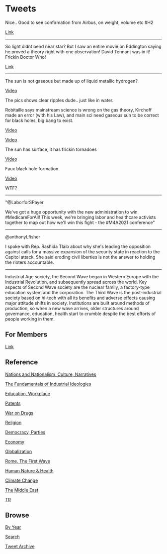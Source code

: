 # Tweets

Nice.. Good to see confirmation from Airbus, on weight, volume etc
\#H2

[Link](https://youtu.be/525YtyRi_Vc?t=342)

---

So light didnt bend near star? But I saw an entire movie on Eddington
saying he proved a theory right with one observation! David Tennant
was in it!  Frickin Doctor Who!

[Link](https://youtu.be/B_ixkOI4k8c?t=69)

---

The sun is not gaseous but made up of liquid metallic hydrogen?

[Video](https://youtu.be/Erql613GO_k)

The pics shows clear ripples dude.. just like in water.

Robitaille says mainstream science is wrong on the gas theory,
Kirchoff made an error (with his Law), and main sci need gaseous sun
to be correct for black holes, big bang to exist. 

[Video](https://youtu.be/NHOo3elX5-c?t=496)

[Video](https://youtu.be/5i6mCNgJNZs)

The sun has surface, it has frickin tornadoes

[Video](https://youtu.be/faywryDTmTE)

Faux black hole formation

[Video](https://youtu.be/cHGT0DgvhNM?t=119)

WTF?

---

"@LaborforSPayer

We've got a huge opportunity with the new administration to win
#MedicareForAll! This week, we're bringing labor and healthcare
activists together to map out how we'll win this fight - the #M4A2021
conference"

---

@anthonyLfisher

I spoke with Rep. Rashida Tlaib about why she's leading the opposition
against calls for a massive expansion of the security state in
reaction to the Capitol attack. She said eroding civil liberties is
not the answer to holding the rioters accountable.

---

Industrial Age society, the Second Wave began in Western Europe with
the Industrial Revolution, and subsequently spread across the
world. Key aspects of Second Wave society are the nuclear family, a
factory-type education system and the corporation. The Third Wave is
the post-industrial society based on hi-tech with all its benefits and
adverse effects causing major attitude shifts in society. Institutions
are built around methods of production, so when a new wave arrives,
older structures around governance, education, health start to crumble
despite the best efforts of people working in them.

## For Members

[Link](https://thirdwave-members.herokuapp.com)

## Reference

[Nations and Nationalism, Culture, Narratives](/2013/02/nations-and-nationalism.md)

[The Fundamentals of Industrial Ideologies](/2011/04/fundamentals-of-industrial-ideologies.md)

[Education, Workplace](2017/09/education-workplace.md)

[Patents](/2018/09/patents.md)

[War on Drugs](/2019/11/war-on-drugs.md)

[Religion](/2015/04/god-religion.md)

[Democracy, Parties](/2016/11/democracy.md)

[Economy](/2018/05/economy.md)

[Globalization](/2018/09/globalization.md)

[Rome, The First Wave](/2017/12/rome.md)

[Human Nature & Health](/2020/07/human-nature.md)

[Climate Change](/2018/12/climate.md)

[The Middle East](/2019/07/middleeast.md)

[TR](../tr)

## Browse

[By Year](years.md)

[Search](search.html)

[Tweet Archive](/tweets/README.md)


